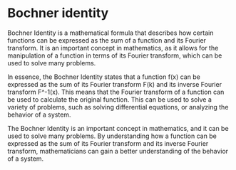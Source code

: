 # Bochner identity

Bochner Identity is a mathematical formula that describes how certain functions can be expressed as the sum of a function and its Fourier transform. It is an important concept in mathematics, as it allows for the manipulation of a function in terms of its Fourier transform, which can be used to solve many problems. 

In essence, the Bochner Identity states that a function f(x) can be expressed as the sum of its Fourier transform F(k) and its inverse Fourier transform F^-1(x). This means that the Fourier transform of a function can be used to calculate the original function. This can be used to solve a variety of problems, such as solving differential equations, or analyzing the behavior of a system. 

The Bochner Identity is an important concept in mathematics, and it can be used to solve many problems. By understanding how a function can be expressed as the sum of its Fourier transform and its inverse Fourier transform, mathematicians can gain a better understanding of the behavior of a system.
